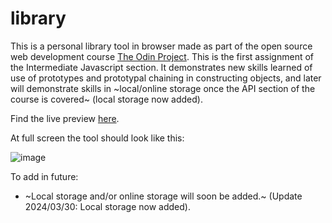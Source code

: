 # library

This is a personal library tool in browser made as part of the open source web development course [The Odin Project](https://www.theodinproject.com).  This is the first assignment of the Intermediate Javascript section. It demonstrates new skills learned of use of prototypes and prototypal chaining in constructing objects, and later will demonstrate skills in ~local/online storage once the API section of the course is covered~ (local storage now added).

Find the live preview [here](https://kaglet.github.io/library/).

At full screen the tool should look like this:

![image](https://github.com/kaglet/library/assets/96872447/b30c998e-87cd-475d-9b97-b447d83068de)

To add in future:
* ~Local storage and/or online storage will soon be added.~ (Update 2024/03/30: Local storage now added).
